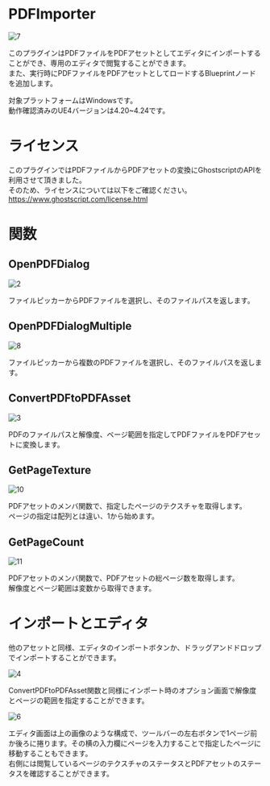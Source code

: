 # PDFImporter  
![7](https://user-images.githubusercontent.com/51815450/74624947-b230c280-518d-11ea-84e4-31d4769b9e53.PNG)

このプラグインはPDFファイルをPDFアセットとしてエディタにインポートすることができ、専用のエディタで閲覧することができます。  
また、実行時にPDFファイルをPDFアセットとしてロードするBlueprintノードを追加します。

対象プラットフォームはWindowsです。  
動作確認済みのUE4バージョンは4.20~4.24です。

# ライセンス
このプラグインではPDFファイルからPDFアセットの変換にGhostscriptのAPIを利用させて頂きました。  
そのため、ライセンスについては以下をご確認ください。  
https://www.ghostscript.com/license.html

# 関数  
## OpenPDFDialog  
![2](https://user-images.githubusercontent.com/51815450/74625151-b14c6080-518e-11ea-844f-2dd12c10d7b9.PNG)  

ファイルピッカーからPDFファイルを選択し、そのファイルパスを返します。

## OpenPDFDialogMultiple  
![8](https://user-images.githubusercontent.com/51815450/74625171-c2956d00-518e-11ea-80f0-84c8a13cca9b.PNG)  

ファイルピッカーから複数のPDFファイルを選択し、そのファイルパスを返します。

## ConvertPDFtoPDFAsset  
![3](https://user-images.githubusercontent.com/51815450/74625179-c9bc7b00-518e-11ea-8ffe-a21548591460.PNG)  

PDFのファイルパスと解像度、ページ範囲を指定してPDFファイルをPDFアセットに変換します。

## GetPageTexture
![10](https://user-images.githubusercontent.com/51815450/74625727-a692cb00-5190-11ea-9f2a-bb328d88c60a.PNG)  

PDFアセットのメンバ関数で、指定したページのテクスチャを取得します。  
ページの指定は配列とは違い、1から始めます。

## GetPageCount
![11](https://user-images.githubusercontent.com/51815450/74625793-e8237600-5190-11ea-8323-b6584dde83db.PNG)

PDFアセットのメンバ関数で、PDFアセットの総ページ数を取得します。  
解像度とページ範囲は変数から取得できます。   

# インポートとエディタ
他のアセットと同様、エディタのインポートボタンか、ドラッグアンドドロップでインポートすることができます。 

![4](https://user-images.githubusercontent.com/51815450/74625309-36d01080-518f-11ea-9c0c-96b23590e091.PNG)  

ConvertPDFtoPDFAsset関数と同様にインポート時のオプション画面で解像度とページの範囲を指定することができます。  

![6](https://user-images.githubusercontent.com/51815450/74625428-962e2080-518f-11ea-8230-36f4fe697bbd.PNG)

エディタ画面は上の画像のような構成で、ツールバーの左右ボタンで1ページ前か後ろに捲ります。その横の入力欄にページを入力することで指定したページに移動することもできます。  
右側には閲覧しているページのテクスチャのステータスとPDFアセットのステータスを確認することができます。
